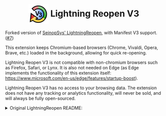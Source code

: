 <h1 style="text-align: center;"><img align="center" width="64" height="64" src="extension/logo256.png"> Lightning Reopen V3</h1>

Forked version of [SeinopSys' LightningReopen](https://github.com/SeinopSys/LightningReopen), with Manifest V3 support. ([#7](https://github.com/SeinopSys/LightningReopen/issues/7))

This extension keeps Chromium-based browsers (Chrome, Vivaldi, Opera, Brave, etc.) loaded in the background, allowing for quick re-opening.

Lightning Reopen V3 is not compatible with non-chromium browsers such as Firefox, Safari, or Lynx. It is also not needed on Edge (as Edge implements the functionality of this extension itself: https://www.microsoft.com/en-us/edge/features/startup-boost).

Lightning Reopen V3 has no access to your browsing data. The extension does not have any tracking or analytics functionality, will never be sold, and will always be fully open-sourced.

<details>
  <summary>Original LightningReopen README:</summary>


<h1><img src="screenshots/logo64.png" width="32"> Lightning Reopen for Chrome</h1>

Do you have a million extensions installed that take absolutely ages to load when you open a new Chrome window, causing freezes and stuttering? Do you want to get notifications from your browser extensions without having to keep a Chrome window open and cluttering your taskbar? Do you have more RAM than you know what to do with?

If you answered yes to at least one of the questions above then this extension is for you! After installing, Chrome will sit in your notification area and remain open in the background, which means that when you open a new Chrome window all your extensions will not need to re-initialize themselves resulting in a lot faster startup and next to no lag.

For the longest time I've been just installing <a href="https://chrome.google.com/webstore/detail/dropbox-for-gmail/dpdmhfocilnekecfjgimjdeckachfbec?hl=en">Dropbox for Gmail</a> on all my machines to get this effect, but taking a look at what permissions it has made me realize that maybe I should not be doing that. I decided to make my own background extension with <s>blackjack and hookers</s> no permissions, no cryptominers and no API calls "phoning home".

That's right, this extension literally has no way to access any of your personal data anywhere while you're browsing, its only purpose is to let you keep Chrome in the background. Even if at any point the extension were to be compromised you would be prompted for any extra permissions, which you should never agree to. You have my word that this extension will **never** be sold to any shady extension marketing company looking to inject ads and/or trackers into every page you visit. If you are interested in seeing how many people did not read this paragraph, feel free to check out [issue #4](https://github.com/SeinopSys/LightningReopen/issues/4) where I share screenshots of e-mails from people and organizations attempting to buy the extension off me.

<p align="center"><a href="https://chrome.google.com/webstore/detail/ahphokgmcecbjeipkfkamcdmemghkaph/"><img src="https://developer.chrome.com/webstore/images/ChromeWebStore_BadgeWBorder_v2_340x96.png" alt="Download Lightning Reopen from the Chrome Web Store"></a></p>

<p align="center"><a href="https://chrome.google.com/webstore/detail/ahphokgmcecbjeipkfkamcdmemghkaph/"><img alt="Download YTMySubs from the Chrome Web Store" src="https://img.shields.io/chrome-web-store/v/ahphokgmcecbjeipkfkamcdmemghkaph"></a></p>

</details>